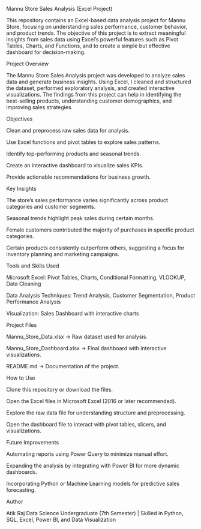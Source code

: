 Mannu Store Sales Analysis (Excel Project)

This repository contains an Excel-based data analysis project for Mannu Store, focusing on understanding sales performance, customer behavior, and product trends. The objective of this project is to extract meaningful insights from sales data using Excel’s powerful features such as Pivot Tables, Charts, and Functions, and to create a simple but effective dashboard for decision-making.

Project Overview

The Mannu Store Sales Analysis project was developed to analyze sales data and generate business insights. Using Excel, I cleaned and structured the dataset, performed exploratory analysis, and created interactive visualizations. The findings from this project can help in identifying the best-selling products, understanding customer demographics, and improving sales strategies.

Objectives

Clean and preprocess raw sales data for analysis.

Use Excel functions and pivot tables to explore sales patterns.

Identify top-performing products and seasonal trends.

Create an interactive dashboard to visualize sales KPIs.

Provide actionable recommendations for business growth.

Key Insights

The store’s sales performance varies significantly across product categories and customer segments.

Seasonal trends highlight peak sales during certain months.

Female customers contributed the majority of purchases in specific product categories.

Certain products consistently outperform others, suggesting a focus for inventory planning and marketing campaigns.

Tools and Skills Used

Microsoft Excel: Pivot Tables, Charts, Conditional Formatting, VLOOKUP, Data Cleaning

Data Analysis Techniques: Trend Analysis, Customer Segmentation, Product Performance Analysis

Visualization: Sales Dashboard with interactive charts

Project Files

Mannu_Store_Data.xlsx → Raw dataset used for analysis.

Mannu_Store_Dashboard.xlsx → Final dashboard with interactive visualizations.

README.md → Documentation of the project.

How to Use

Clone this repository or download the files.

Open the Excel files in Microsoft Excel (2016 or later recommended).

Explore the raw data file for understanding structure and preprocessing.

Open the dashboard file to interact with pivot tables, slicers, and visualizations.

Future Improvements

Automating reports using Power Query to minimize manual effort.

Expanding the analysis by integrating with Power BI for more dynamic dashboards.

Incorporating Python or Machine Learning models for predictive sales forecasting.

Author

Atik Raj
Data Science Undergraduate (7th Semester) | Skilled in Python, SQL, Excel, Power BI, and Data Visualization
